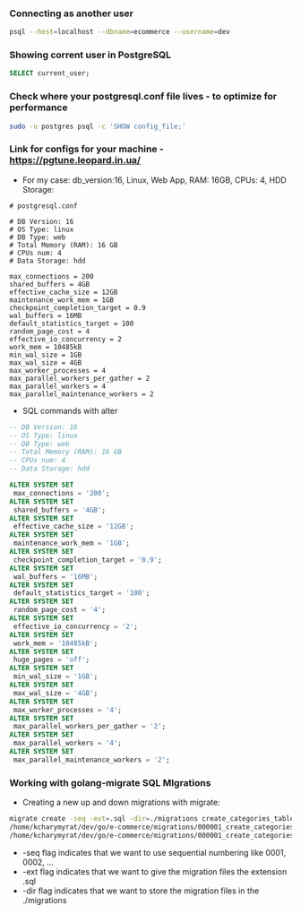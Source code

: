 ### Connecting as another user
```bash
psql --host=localhost --dbname=ecommerce --username=dev
```


### Showing corrent user in PostgreSQL
```sql
SELECT current_user;
```


### Check where your postgresql.conf file lives - to optimize for performance 
```bash
sudo -u postgres psql -c 'SHOW config_file;'
```

### Link for configs for your machine - https://pgtune.leopard.in.ua/
- For my case: db_version:16, Linux, Web App, RAM: 16GB, CPUs: 4, HDD Storage:
```text
# postgresql.conf

# DB Version: 16
# OS Type: linux
# DB Type: web
# Total Memory (RAM): 16 GB
# CPUs num: 4
# Data Storage: hdd

max_connections = 200 
shared_buffers = 4GB
effective_cache_size = 12GB
maintenance_work_mem = 1GB
checkpoint_completion_target = 0.9
wal_buffers = 16MB
default_statistics_target = 100
random_page_cost = 4
effective_io_concurrency = 2
work_mem = 10485kB
min_wal_size = 1GB
max_wal_size = 4GB
max_worker_processes = 4
max_parallel_workers_per_gather = 2
max_parallel_workers = 4
max_parallel_maintenance_workers = 2
```

- SQL commands with alter
```sql
-- DB Version: 16
-- OS Type: linux
-- DB Type: web
-- Total Memory (RAM): 16 GB
-- CPUs num: 4
-- Data Storage: hdd

ALTER SYSTEM SET
 max_connections = '200';
ALTER SYSTEM SET
 shared_buffers = '4GB';
ALTER SYSTEM SET
 effective_cache_size = '12GB';
ALTER SYSTEM SET
 maintenance_work_mem = '1GB';
ALTER SYSTEM SET
 checkpoint_completion_target = '0.9';
ALTER SYSTEM SET
 wal_buffers = '16MB';
ALTER SYSTEM SET
 default_statistics_target = '100';
ALTER SYSTEM SET
 random_page_cost = '4';
ALTER SYSTEM SET
 effective_io_concurrency = '2';
ALTER SYSTEM SET
 work_mem = '10485kB';
ALTER SYSTEM SET
 huge_pages = 'off';
ALTER SYSTEM SET
 min_wal_size = '1GB';
ALTER SYSTEM SET
 max_wal_size = '4GB';
ALTER SYSTEM SET
 max_worker_processes = '4';
ALTER SYSTEM SET
 max_parallel_workers_per_gather = '2';
ALTER SYSTEM SET
 max_parallel_workers = '4';
ALTER SYSTEM SET
 max_parallel_maintenance_workers = '2';
```


### Working with golang-migrate SQL MIgrations
- Creating a new up and down migrations with migrate:

```bash
migrate create -seq -ext=.sql -dir=./migrations create_categories_table
/home/kcharymyrat/dev/go/e-commerce/migrations/000001_create_categories_table.up.sql
/home/kcharymyrat/dev/go/e-commerce/migrations/000001_create_categories_table.down.sql
```
- -seq flag indicates that we want to use sequential numbering like 0001, 0002, ...
- -ext flag indicates that we want to give the migration files the extension .sql
- -dir flag indicates that we want to store the migration files in the ./migrations